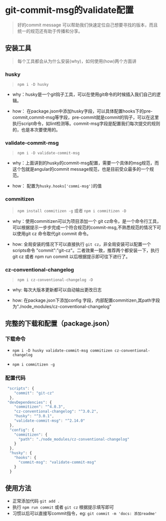 # git-commit-msg的validate配置

> 好的commit message 可以帮助我们快速定位自己想要寻找的版本，而且统一的规范还有助于传播和分享。

## 安装工具

> 每个工具都会从为什么安装(why)，如何使用(how)两个方面讲

### husky

  > `npm i -D husky`

- why：husky是一个git钩子工具，可以在使用git命令的时候插入我们自己的逻辑。

- how： 在package.json中添加husky字段，可以具体配置hooks下的pre-commit,commit-msg等字段，pre-commit就是commit的钩子，可以在这里执行script命令，如lint检测等。commit-msg字段是配置我们每次提交的规则的，也是本次要使用的。

### validate-commit-msg

  > `npm i -D validate-commit-msg`

- why：上面讲到的husky的commit-msg配置，需要一个具体的msg规范，而这个包就是angular的commit message规范，也是目前受众最多的一个规范。
  
- how： 配置为`husky.hooks['commi-msg']`的值

### commitizen

  > `npm install commitizen -g` 或者 `npm i commitizen -D`

- why：使用commitizen可以为项目添加一个 git cz命令，是一个命令行工具，可以根据提示一步步完成一个符合规范的commit-msg,不熟悉规范的情况下可以使用git cz 命令取代git commit 命令。
  
- how: 全局安装的情况下可以直接执行 `git cz`，非全局安装可以配置一个scripts命令 "commit":"git-cz"。二者效果一致，推荐两个都安装一下，执行git cz 或者 npm run commit 以后根据提示即可往下进行了。
  
### cz-conventional-changelog

  > `npm i cz-conventional-changelog -D`

- why: 每次大版本更新都可以自动输出更改日志
  
- how: 在package.json下添加config 字段，内部配置commitizen,其path字段为"./node_modules/cz-conventional-changelog"
  
## 完整的下载和配置（package.json）

### 下载命令

- `npm i -D husky validate-commit-msg commitizen cz-conventional-changelog`  

- `npm i commitizen -g`

### 配置代码

```js
 "scripts": {
    "commit": "git-cz"
  },
 "devDependencies": {
    "commitizen": "^4.0.3",
    "cz-conventional-changelog": "^3.0.2",
    "husky": "^3.0.1",
    "validate-commit-msg": "^2.14.0"
  },
  "config": {
    "commitizen": {
      "path": "./node_modules/cz-conventional-changelog"
    }
  },
  "husky": {
    "hooks": {
      "commit-msg": "validate-commit-msg"
    }
  }
```

## 使用方法

- 正常添加代码 `git add .`
- 执行 `npm run commit` 或者 `git cz` 根据提示填写即可
- 习惯以后可以直接写commit指令，eg: `git commit -m 'docs: 添加readme'`